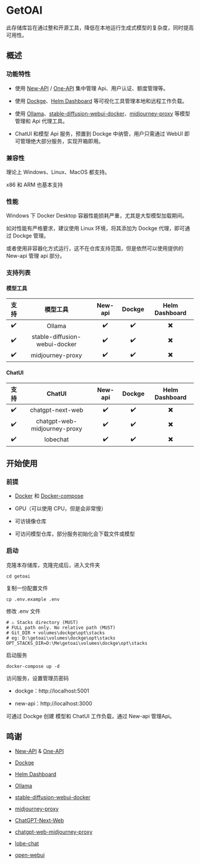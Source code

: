 # GetOAI

此存储库旨在通过整和开源工具，降低在本地运行生成式模型的复杂度，同时提高可用性。

## 概述

### 功能特性

- 使用 [New-API](https://github.com/Calcium-Ion/new-api) / [One-API](https://github.com/songquanpeng/one-api) 集中管理 Api、用户认证、额度管理等。

- 使用 [Dockge](https://github.com/louislam/dockge)、[Helm Dashboard](https://github.com/komodorio/helm-dashboard) 等可视化工具管理本地和远程工作负载。

- 使用 [Ollama](https://github.com/ollama/ollama)、[stable-diffusion-webui-docker](https://github.com/AbdBarho/stable-diffusion-webui-docker)、[midjourney-proxy](https://github.com/novicezk/midjourney-proxy) 等模型管理和 Api 代理工具。

- ChatUI 和模型 Api 服务，预置到 Dockge 中纳管，用户只需通过 WebUI 即可管理绝大部分服务，实现开箱即用。

### 兼容性

理论上 Windows、Linux、MacOS 都支持。

x86 和 ARM 也基本支持 

### 性能

Windows 下 Docker Desktop 容器性能损耗严重，尤其是大型模型加载期间。

如对性能有严格要求，建议使用 Linux 环境，将其添加为 Dockge 代理，即可通过 Dockge 管理。

或者使用非容器化方式运行，这不在仓库支持范围，但是依然可以使用提供的 New-api 管理 api 部分。

### 支持列表

#### 模型工具

| 支持     | 模型工具                       | New-api   | Dockge | Helm Dashboard |
|:--------:|:-----------------------------:|:---------:|:-------:|:-------------:|
|  ✔️     | Ollama                        |  ✔️       |  ✔️    |    ✖️        |
|  ✔️     | stable-diffusion-webui-docker |  ✔️       |  ✔️    |    ✖️        |
|  ✔️     | midjourney-proxy              |  ✔️       |  ✔️    |    ✖️        |

#### ChatUI

| 支持     | ChatUI                      | New-api   | Dockge  | Helm Dashboard |
|:--------:|:----------------------------:|:---------:|:-------:|:-------------:|
|  ✔️     | chatgpt-next-web             |  ✔️       |  ✔️     |    ✖️        |
|  ✔️     | chatgpt-web-midjourney-proxy |  ✔️       |  ✔️     |    ✖️        |
|  ✔️     | lobechat                     |  ✔️       |  ✔️     |    ✖️        |

## 开始使用

### 前提

- [Docker](https://docs.docker.com/get-docker/) 和 [Docker-compose](https://docs.docker.com/compose/)

- GPU（可以使用 CPU，但是会非常慢）

- 可访镜像仓库

- 可访问模型仓库，部分服务初始化会下载文件或模型

### 启动

克隆本存储库，克隆完成后，进入文件夹

```
cd getoai
```
复制一份配置文件

```
cp .env.example .env
```
修改 .env 文件
```
# ⚠️ Stacks directory (MUST) 
# FULL path only. No relative path (MUST)
# Git_DIR + volumes\dockge\opt\stacks
# eg: D:\getoai\volumes\dockge\opt\stacks
OPT_STACKS_DIR=D:\Me\getoai\volumes\dockge\opt\stacks
```

启动服务

```
docker-compose up -d
```

访问服务，设置管理员密码

- dockge：http://localhost:5001

- new-api：http://localhost:3000


可通过 Dockge 创建 模型和 ChatUI 工作负载，通过 New-api 管理Api。


## 鸣谢

- [New-API](https://github.com/Calcium-Ion/new-api) & [One-API](https://github.com/songquanpeng/one-api) 

- [Dockge](https://github.com/louislam/dockge)

- [Helm Dashboard](https://github.com/komodorio/helm-dashboard) 

- [Ollama](https://github.com/ollama/ollama)

- [stable-diffusion-webui-docker](https://github.com/AbdBarho/stable-diffusion-webui-docker)

- [midjourney-proxy](https://github.com/novicezk/midjourney-proxy) 

- [ChatGPT-Next-Web](https://github.com/ChatGPTNextWeb/ChatGPT-Next-Web)

- [chatgpt-web-midjourney-proxy](https://github.com/qingfengfenga/chatgpt-web-midjourney-proxy)

- [lobe-chat](https://github.com/lobehub/lobe-chat)

- [open-webui](https://github.com/open-webui/open-webui)

